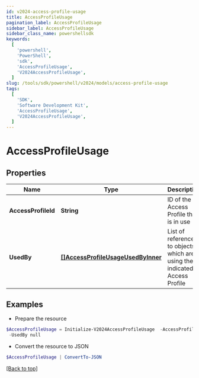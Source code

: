 ```yaml
---
id: v2024-access-profile-usage
title: AccessProfileUsage
pagination_label: AccessProfileUsage
sidebar_label: AccessProfileUsage
sidebar_class_name: powershellsdk
keywords:
  [
    'powershell',
    'PowerShell',
    'sdk',
    'AccessProfileUsage',
    'V2024AccessProfileUsage',
  ]
slug: /tools/sdk/powershell/v2024/models/access-profile-usage
tags:
  [
    'SDK',
    'Software Development Kit',
    'AccessProfileUsage',
    'V2024AccessProfileUsage',
  ]
---
```


# AccessProfileUsage

## Properties

| Name | Type | Description | Notes |
| --- | --- | --- | --- |
| **AccessProfileId** | **String** | ID of the Access Profile that is in use | [optional] |
| **UsedBy** | [**[]AccessProfileUsageUsedByInner**](access-profile-usage-used-by-inner) | List of references to objects which are using the indicated Access Profile | [optional] |

## Examples

- Prepare the resource

```powershell
$AccessProfileUsage = Initialize-V2024AccessProfileUsage  -AccessProfileId 2c91808876438bbb017668c21919ecca `
 -UsedBy null
```

- Convert the resource to JSON

```powershell
$AccessProfileUsage | ConvertTo-JSON
```

[[Back to top]](#)
